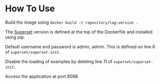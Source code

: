 # How To Use

Build the image using `docker build -t repository/tag:version .`

The [Superset](https://github.com/apache/incubator-superset) version is defined at the top of the Dockerfile and installed using pip.

Default username and password is admin, admin. This is defined on line 6 of `superset/superset-init`.

Disable the loading of examples by deleting line 11 of `superset/superset-init`.

Access the application at port 8088.

